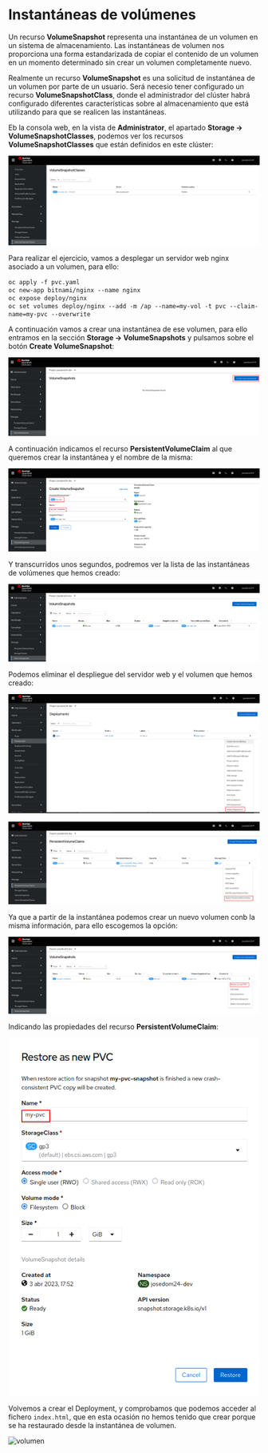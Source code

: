 # Instantáneas de volúmenes

Un recurso **VolumeSnapshot** representa una instantánea de un volumen en un sistema de almacenamiento. Las instantáneas de volumen nos proporciona una forma estandarizada de copiar el contenido de un volumen en un momento determinado sin crear un volumen completamente nuevo.

Realmente un recurso **VolumeSnapshot** es una solicitud de instantánea de un volumen por parte de un usuario. Será necesio tener configurado un recurso **VolumeSnapshotClass**, donde el administrador del clúster habrá configurado diferentes características sobre al almacenamiento que está utilizando para que se realicen las instantáneas.

Eb la consola web, en la vista de **Administrator**, el apartado **Storage -> VolumeSnapshotClasses**, podemos ver los recursos **VolumeSnapshotClasses** que están definidos en este clúster:

![snapshot](img/snapshot1.png)

Para realizar el ejercicio, vamos a desplegar un servidor web nginx asociado a un volumen, para ello:

    oc apply -f pvc.yaml
    oc new-app bitnami/nginx --name nginx
    oc expose deploy/nginx
    oc set volumes deploy/nginx --add -m /ap --name=my-vol -t pvc --claim-name=my-pvc --overwrite

A continuación vamos a crear una instantánea de ese volumen, para ello entramos en la sección **Storage -> VolumeSnapshots** y pulsamos sobre el botón **Create VolumeSnapshot**:

![snapshot](img/snapshot2.png)

A continuación indicamos el recurso **PersistentVolumeClaim** al que queremos crear la instantánea y el nombre de la misma:

![snapshot](img/snapshot3.png)

Y transcurridos unos segundos, podremos ver la lista de las instantáneas de volúmenes que hemos creado:

![snapshot](img/snapshot4.png)

Podemos eliminar el despliegue del servidor web y el volumen que hemos creado:

![snapshot](img/snapshot5.png)

![snapshot](img/snapshot6.png)

Ya que a partir de la instantánea podemos crear un nuevo volumen conb la misma información, para ello escogemos la opción:

![snapshot](img/snapshot7.png)

Indicando las propiedades del recurso **PersistentVolumeClaim**:

![snapshot](img/snapshot8.png)

Volvemos a crear el Deployment, y comprobamos que podemos acceder al fichero `index.html`, que en esta ocasión no hemos tenido que crear porque se ha restaurado desde la instantánea de volumen.

![volumen](img/volumen11.png)
